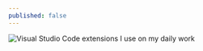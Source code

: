 ```yaml
---
published: false
---
```

![Visual Studio Code extensions I use on my daily work]({{site.baseurl}}/images/visual-studio-code-extensions-i-use-on-my-daily-work.png)

